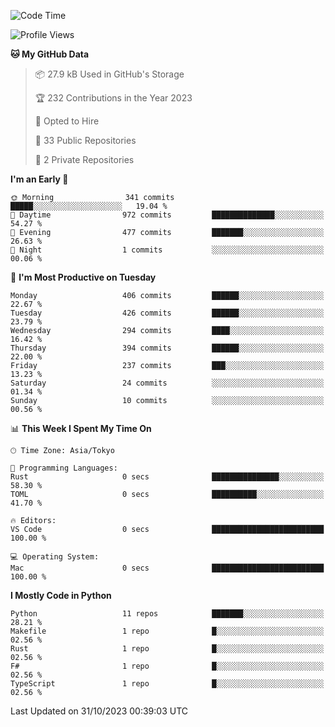 <!--START_SECTION:waka-->
![Code Time](http://img.shields.io/badge/Code%20Time-720%20hrs%2046%20mins-blue)

![Profile Views](http://img.shields.io/badge/Profile%20Views-0-blue)

**🐱 My GitHub Data** 

> 📦 27.9 kB Used in GitHub's Storage 
 > 
> 🏆 232 Contributions in the Year 2023
 > 
> 💼 Opted to Hire
 > 
> 📜 33 Public Repositories 
 > 
> 🔑 2 Private Repositories 
 > 
**I'm an Early 🐤** 

```text
🌞 Morning                341 commits         █████░░░░░░░░░░░░░░░░░░░░   19.04 % 
🌆 Daytime                972 commits         ██████████████░░░░░░░░░░░   54.27 % 
🌃 Evening                477 commits         ███████░░░░░░░░░░░░░░░░░░   26.63 % 
🌙 Night                  1 commits           ░░░░░░░░░░░░░░░░░░░░░░░░░   00.06 % 
```
📅 **I'm Most Productive on Tuesday** 

```text
Monday                   406 commits         ██████░░░░░░░░░░░░░░░░░░░   22.67 % 
Tuesday                  426 commits         ██████░░░░░░░░░░░░░░░░░░░   23.79 % 
Wednesday                294 commits         ████░░░░░░░░░░░░░░░░░░░░░   16.42 % 
Thursday                 394 commits         ██████░░░░░░░░░░░░░░░░░░░   22.00 % 
Friday                   237 commits         ███░░░░░░░░░░░░░░░░░░░░░░   13.23 % 
Saturday                 24 commits          ░░░░░░░░░░░░░░░░░░░░░░░░░   01.34 % 
Sunday                   10 commits          ░░░░░░░░░░░░░░░░░░░░░░░░░   00.56 % 
```


📊 **This Week I Spent My Time On** 

```text
🕑︎ Time Zone: Asia/Tokyo

💬 Programming Languages: 
Rust                     0 secs              ███████████████░░░░░░░░░░   58.30 % 
TOML                     0 secs              ██████████░░░░░░░░░░░░░░░   41.70 % 

🔥 Editors: 
VS Code                  0 secs              █████████████████████████   100.00 % 

💻 Operating System: 
Mac                      0 secs              █████████████████████████   100.00 % 
```

**I Mostly Code in Python** 

```text
Python                   11 repos            ███████░░░░░░░░░░░░░░░░░░   28.21 % 
Makefile                 1 repo              █░░░░░░░░░░░░░░░░░░░░░░░░   02.56 % 
Rust                     1 repo              █░░░░░░░░░░░░░░░░░░░░░░░░   02.56 % 
F#                       1 repo              █░░░░░░░░░░░░░░░░░░░░░░░░   02.56 % 
TypeScript               1 repo              █░░░░░░░░░░░░░░░░░░░░░░░░   02.56 % 
```




 Last Updated on 31/10/2023 00:39:03 UTC
<!--END_SECTION:waka-->
